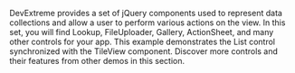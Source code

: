 DevExtreme provides a set of jQuery components used to represent data collections and allow a user to perform various actions on the view. In this set, you will find Lookup, FileUploader, Gallery, ActionSheet, and many other controls for your app. This example demonstrates the List control synchronized with the TileView component. Discover more controls and their features from other demos in this section.